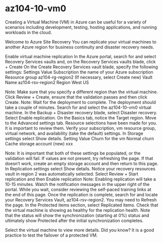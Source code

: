 # az104-10-vm0
Creating a Virtual Machine (VM) in Azure can be useful for a variety of scenarios including development, testing, hosting applications, and running workloads in the cloud.

Welcome to Azure Site Recovery
You can replicate your virtual machines to another Azure region for business continuity and disaster recovery needs.

Enable virtual machine replication
In the Azure portal, search for and select Recovery Services vaults and, on the Recovery Services vaults blade, click + Create
On the Create Recovery Services vault blade, specify the following settings:
Settings
Value
Subscription
the name of your Azure subscription
Resource group
az104-rg-region2 (If necessary, select Create new)
Vault Name
az104-rsv-region2
Region
West US

Note: Make sure that you specify a different region than the virtual machine.
Click Review + Create, ensure that the validation passes and then click Create.
Note: Wait for the deployment to complete. The deployment should take a couple of minutes.
Search for and select the az104-10-vm0 virtual machine.
In the Backup + Disaster recovery blade, select Disaster recovery.
Select Enable replication.
On the Basics tab, notice the Target region.
Move to the Advanced settings tab. Resource selections have been made for you. It is important to review them.
Verify your subscription, vm resource group, virtual network, and availability (take the default) settings.
In Storage settings select Show details.
Setting
Value
Churn for the vm
Normal churn
Cache storage account
(new) xxx

Note: It is important that both of these settings be populated, or the validation will fail. If values are not present, try refreshing the page. If that doesn’t work, create an empty storage account and then return to this page.
In Replication settings select Show details. Notice your recovery resources vault in region 2 was automatically selected.
Select Review + Start replication and then Enable replication
Note: Enabling replication will take a 10-15 minutes. Watch the notification messages in the upper right of the portal. While you wait, consider reviewing the self-paced training links at the end of this page.
Once the replication is complete, search for and locate your Recovery Services Vault, az104-rsv-region2. You may need to Refresh the page.
In the Protected items section, select Replicated items.
Check that the virtual machine is showing as healthy for the replication health. Note that the status will show the synchronization (starting at 0%) status and ultimately show Protected after the initial synchronization completes.

Select the virtual machine to view more details.
Did you know? It is a good practice to test the failover of a protected VM.

